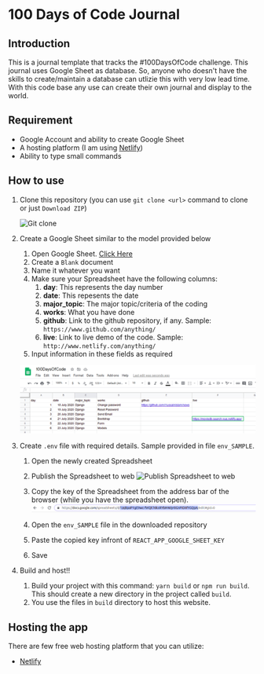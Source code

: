 # 100 Days of Code Journal

## Introduction
This is a journal template that tracks the #100DaysOfCode challenge. This journal uses Google Sheet as database. So, anyone who doesn't have the skills to create/maintain a database can utlizie this with very low lead time. With this code base any use can create their own journal and display to the world. 

## Requirement
* Google Account and ability to create Google Sheet
* A hosting platform (I am using [Netlify](https://www.netlify.com/))
* Ability to type small commands

## How to use
1. Clone this repository (you can use `git clone <url>` command to clone or just `Download ZIP`)
   
   ![Git clone](screenshots/clone.gif)

2. Create a Google Sheet similar to the model provided below
   1. Open Google Sheet. [Click Here](https://docs.google.com/spreadsheets/)
   2. Create a `Blank` document
   3. Name it whatever you want
   4. Make sure your Spreadsheet have the following columns:
      1. **day**: This represents the day number
      2. **date**: This repesents the date
      3. **major_topic**: The major topic/criteria of the coding
      4. **works**: What you have done
      5. **github**: Link to the github repository, if any. Sample: `https://www.github.com/anything/`
      6. **live**: Link to live demo of the code. Sample: `http://www.netlify.com/anything/`
   5. Input information in these fields as required

    ![Google Spreadsheet model](screenshots/spreadsheet.png)
   

3. Create `.env` file with required details. Sample provided in file `env_SAMPLE`.
   1. Open the newly created Spreadsheet
   2. Publish the Spreadsheet to web
![Publish Spreadsheet to web](screenshots/publish_spreadsheet.gif)

   3. Copy the key of the Spreadsheet from the address bar of the browser (while you have the spreadsheet open).
    ![Copy key](screenshots/key.png)

   4. Open the `env_SAMPLE` file in the downloaded repository
   5. Paste the copied key infront of `REACT_APP_GOOGLE_SHEET_KEY`
   6. Save
1. Build and host!!
   1. Build your project with this command: `yarn build` or `npm run build`. This should create a new directory in the project called `build`. 
   2. You use the files in `build` directory to host this website.

## Hosting the app
There are few free web hosting platform that you can utilize:
* [Netlify]()


